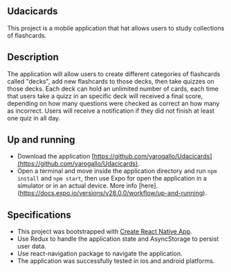 ## Udacicards
This project is a mobile application that hat allows users to study collections of flashcards. 

## Description
The application will allow users to create different categories of flashcards called "decks", add new flashcards to those decks, then take quizzes on those decks. Each deck can hold an unlimited number of cards, each time that users take a quizz in an specific deck will received a final score, depending on how many questions were checked as correct an how many as incorrect. Users will receive a notification if they did not finish at least one quiz in all day. 

## Up and running
* Download the application [https://github.com/yarogallo/Udacicards](https://github.com/yarogallo/Udacicards).
* Open a terminal and move inside the application directory and run `npm install` and `npm start`, then use Expo for open the application in a simulator or in an actual device. More info [here].(https://docs.expo.io/versions/v28.0.0/workflow/up-and-running).

## Specifications
* This project was bootstrapped with [Create React Native App](https://github.com/react-community/create-react-native-app).
* Use Redux to handle the application state and AsyncStorage to persist user data.
* Use react-navigation package to navigate the application.
* The application was successfully tested in ios and android platforms.